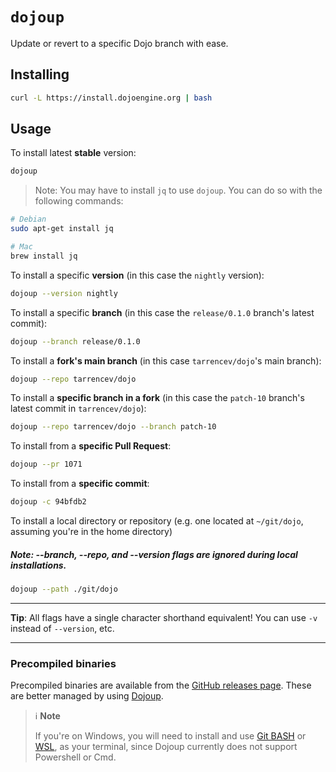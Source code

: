 # `dojoup`

Update or revert to a specific Dojo branch with ease.

## Installing

```sh
curl -L https://install.dojoengine.org | bash
```

## Usage

To install latest **stable** version:

```sh
dojoup
```

> Note: You may have to install `jq` to use `dojoup`. You can do so with the following commands:

```sh
# Debian
sudo apt-get install jq

# Mac
brew install jq
```

To install a specific **version** (in this case the `nightly` version):

```sh
dojoup --version nightly
```

To install a specific **branch** (in this case the `release/0.1.0` branch's latest commit):

```sh
dojoup --branch release/0.1.0
```

To install a **fork's main branch** (in this case `tarrencev/dojo`'s main branch):

```sh
dojoup --repo tarrencev/dojo
```

To install a **specific branch in a fork** (in this case the `patch-10` branch's latest commit in `tarrencev/dojo`):

```sh
dojoup --repo tarrencev/dojo --branch patch-10
```

To install from a **specific Pull Request**:

```sh
dojoup --pr 1071
```

To install from a **specific commit**:

```sh
dojoup -c 94bfdb2
```

To install a local directory or repository (e.g. one located at `~/git/dojo`, assuming you're in the home directory)

##### Note: --branch, --repo, and --version flags are ignored during local installations.

```sh
dojoup --path ./git/dojo
```

---

**Tip**: All flags have a single character shorthand equivalent! You can use `-v` instead of `--version`, etc.

---

### Precompiled binaries

Precompiled binaries are available from the [GitHub releases page](https://github.com/dojoengine/dojo/releases).
These are better managed by using [Dojoup](#using-dojoup).

> ℹ️ **Note**
>
> If you're on Windows, you will need to install and use [Git BASH](https://gitforwindows.org/) or [WSL](https://learn.microsoft.com/en-us/windows/wsl/install),
> as your terminal, since Dojoup currently does not support Powershell or Cmd.
